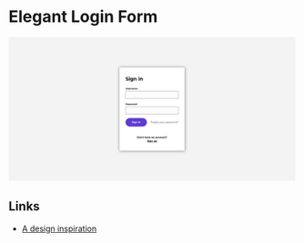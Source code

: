 # Elegant Login Form

![Design preview](design/preview.png)

## Links
- [A design inspiration](https://www.uidesigndaily.com/posts/studio-sign-in-authentication-up-day-1358/)
